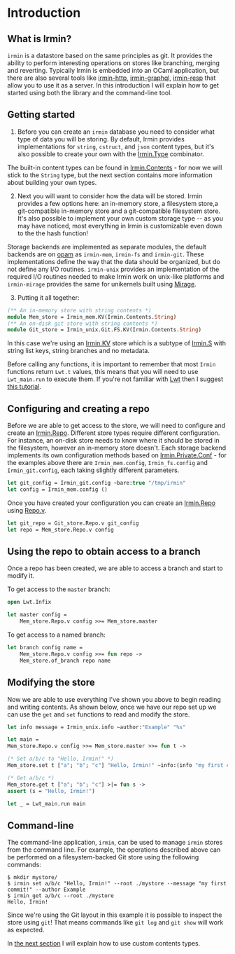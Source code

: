 # Introduction

## What is Irmin?

`irmin` is a datastore based on the same principles as git. It provides the ability to perform interesting operations on stores like branching, merging and reverting. Typically Irmin is embedded into an OCaml application, but there are also several tools like [irmin-http](https://github.com/mirage/irmin), [irmin-graphql](https://github.com/andreas/irmin-graphql), [irmin-resp](https://github.com/zshipko/irmin-resp) that allow you to use it as a server. In this introduction I will explain how to get started using both the library and the command-line tool.

## Getting started

1) Before you can create an `irmin` database you need to consider what type of data you will be storing. By default, Irmin provides implementations for `string`, `cstruct`, and `json` content types, but it's also possible to create your own with the [Irmin.Type](https://mirage.github.io/irmin/irmin/Irmin/Type/index.html) combinator.

The built-in content types can be found in [Irmin.Contents](https://mirage.github.io/irmin/irmin/Irmin/Contents/index.html) - for now we will stick to the `String` type, but the next section contains more information about building your own types.

2) Next you will want to consider how the data will be stored. Irmin provides a few options here: an in-memory store, a filesystem store,a git-compatible in-memory store and a git-compatible filesystem store. It's also possible to implement your own custom storage type -- as you may have noticed, most everything in Irmin is customizable even down to the the hash function!

Storage backends are implemented as separate modules, the default backends are on [opam](https://github.com/ocaml/opam) as `irmin-mem`, `irmin-fs` and `irmin-git`. These implementations define the way that the data should be organized, but do not define any I/O routines. `irmin-unix` provides an implementation of the required I/O routines needed to make Irmin work on unix-like platforms and `irmin-mirage` provides the same for unikernels built using [Mirage](https://mirage.io).

3) Putting it all together:

```ocaml
(** An in-memory store with string contents *)
module Mem_store = Irmin_mem.KV(Irmin.Contents.String)
(** An on-disk git store with string contents *)
module Git_store = Irmin_unix.Git.FS.KV(Irmin.Contents.String)
```

In this case we're using an [Irmin.KV]( https://mirage.github.io/irmin/irmin/Irmin/module-type-KV/index.html) store which is a subtype of [Irmin.S](https://mirage.github.io/irmin/irmin/Irmin/module-type-S/index.html) with string list keys, string branches and no metadata.

Before calling any functions, it is important to remember that most `Irmin` functions return `Lwt.t` values, this means that you will need to use `Lwt_main.run` to execute them. If you're not familiar with [Lwt](https://github.com/ocsigen/lwt) then I suggest [this tutorial](https://mirage.io/wiki/tutorial-lwt).

## Configuring and creating a repo

Before we are able to get access to the store, we will need to configure and create an [Irmin.Repo](https://mirage.github.io/irmin/irmin/Irmin/Repo/index.html). Different store types require different configuration. For instance, an on-disk store needs to know where it should be stored in the filesystem, however an in-memory store doesn't. Each storage backend implements its own configuration methods based on [Irmin.Private.Conf](https://mirage.github.io/irmin/irmin/Irmin/Private/Conf/index.html) - for the examples above there are `Irmin_mem.config`, `Irmin_fs.config` and `Irmin_git.config`, each taking slightly different parameters.

```ocaml
let git_config = Irmin_git.config ~bare:true "/tmp/irmin"
let config = Irmin_mem.config ()
```
Once you have created your configuration you can create an [Irmin.Repo](https://mirage.github.io/irmin/irmin/Irmin/Repo/index.html) using [Repo.v](https://mirage.github.io/irmin/irmin/Irmin/Make/Repo/index.html#val-v).

```ocaml
let git_repo = Git_store.Repo.v git_config
let repo = Mem_store.Repo.v config
```

## Using the repo to obtain access to a branch

Once a repo has been created, we are able to access a branch and start to modify it.

To get access to the `master` branch:

```ocaml
open Lwt.Infix

let master config =
    Mem_store.Repo.v config >>= Mem_store.master
```

To get access to a named branch:

```ocaml
let branch config name =
    Mem_store.Repo.v config >>= fun repo ->
    Mem_store.of_branch repo name
```

## Modifying the store

Now we are able to use everything I've shown you above to begin reading and writing contents. As shown below, once we have our repo set up we can use the `get` and `set` functions to read and modify the store.

```ocaml
let info message = Irmin_unix.info ~author:"Example" "%s"

let main =
Mem_store.Repo.v config >>= Mem_store.master >>= fun t ->

(* Set a/b/c to "Hello, Irmin!" *)
Mem_store.set t ["a"; "b"; "c"] "Hello, Irmin!" ~info:(info "my first commit") >>= fun () ->

(* Get a/b/c *)
Mem_store.get t ["a"; "b"; "c"] >|= fun s ->
assert (s = "Hello, Irmin!")

let _ = Lwt_main.run main
```

## Command-line

The command-line application, `irmin`, can be used to manage `irmin` stores from the command line. For example, the operations described above can be performed on a filesystem-backed Git store using the following commands:

```shell
$ mkdir mystore/
$ irmin set a/b/c "Hello, Irmin!" --root ./mystore --message "my first commit!" --author Example
$ irmin get a/b/c --root ./mystore
Hello, Irmin!
```

Since we're using the Git layout in this example it is possible to inspect the store using `git`! That means commands like `git log` and `git show` will work as expected.

In [the next section](/Contents) I will explain how to use custom contents types.


